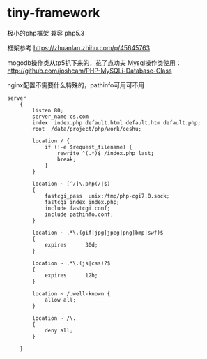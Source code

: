 # tiny-framework
极小的php框架 兼容 php5.3

框架参考 https://zhuanlan.zhihu.com/p/45645763

mogodb操作类从tp5扒下来的，花了点功夫
Mysql操作类使用：http://github.com/joshcam/PHP-MySQLi-Database-Class

nginx配置不需要什么特殊的，pathinfo可用可不用

```nginx
server
    {
        listen 80;
        server_name cs.com
        index  index.php default.html default.htm default.php;
        root  /data/project/php/work/ceshu;

        location / {
            if (!-e $request_filename) {
                rewrite ^(.*)$ /index.php last;
                break;
            }
        }
        
        location ~ [^/]\.php(/|$)
        {
            fastcgi_pass  unix:/tmp/php-cgi7.0.sock;
            fastcgi_index index.php;
            include fastcgi.conf;
            include pathinfo.conf;
        }

        location ~ .*\.(gif|jpg|jpeg|png|bmp|swf)$
        {
            expires      30d;
        }

        location ~ .*\.(js|css)?$
        {
            expires      12h;
        }

        location ~ /.well-known {
            allow all;
        }

        location ~ /\.
        {
            deny all;
        }

    }

```

